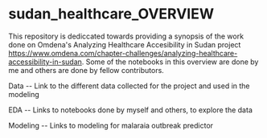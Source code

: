 # sudan_healthcare_OVERVIEW

This repository is dediccated towards providing a synopsis of the work done on Omdena's Analyzing Healthcare Accesibility in Sudan project https://www.omdena.com/chapter-challenges/analyzing-healthcare-accessibility-in-sudan.  Some of the notebooks in this overview are done by me and others are done by fellow contributors.

Data -- Link to the different data collected for the project and  used in the modeling

EDA -- Links to notebooks done by myself and others, to explore the data

Modeling -- Links to modeling for malaraia outbreak predictor



